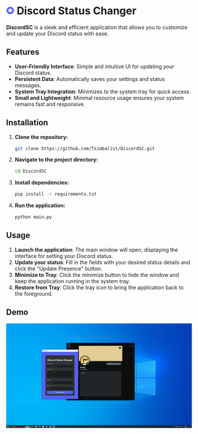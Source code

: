 # <img src="icon.png" width="22" height="22"> Discord Status Changer

**DiscordSC** is a sleek and efficient application that allows you to customize and update your Discord status with ease.

## Features

- **User-Friendly Interface**: Simple and intuitive UI for updating your Discord status.
- **Persistent Data**: Automatically saves your settings and status messages.
- **System Tray Integration**: Minimizes to the system tray for quick access.
- **Small and Lightweight**: Minimal resource usage ensures your system remains fast and responsive.

## Installation

1. **Clone the repository:**
   ```bash
   git clone https://github.com/Tsimbalist/DiscordSC.git
   ```

3. **Navigate to the project directory:**

    ```bash
    cd DiscordSC
    ```

3. **Install dependencies:**
   ```bash
   pip install -r requirements.txt
   ```

4. **Run the application:**
   ```bash
   python main.py
   ```

## Usage

1. **Launch the application**: The main window will open, displaying the interface for setting your Discord status.
2. **Update your status**: Fill in the fields with your desired status details and click the "Update Presence" button.
3. **Minimize to Tray**: Click the minimize button to hide the window and keep the application running in the system tray.
4. **Restore from Tray**: Click the tray icon to bring the application back to the foreground.

## Demo

![Example Tutorial](tutorial.gif)
